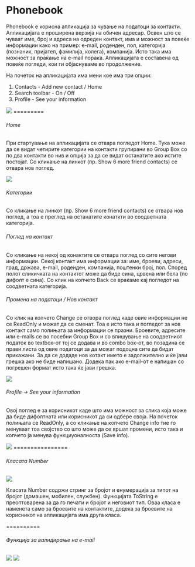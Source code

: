 Phonebook
==========
<p>Phonebook е корисна апликација за чување на податоци за контакти. Апликацијата е проширена верзија на обичен адресар. Освен што се чуваат име, број и адреса на одреден контакт, има и можност за повеќe информации како на пример: e-mail, роденден, пол, категорија (познаник, пријател, фамилија, колега), компанија. Исто така има можност за праќање на e-mail порака. Апликацијата е составена од повеќе погледи, кои ги објаснуваме во продолжение. </p>
<p>На почеток на апликацијата има мени кое има три опции:
<ol> <li>Contacts - Add new contact / Home </li><li>Search toolbar - On / Off</li><li>Profile - See your information</li></ol></p>
<img src=https://cloud.githubusercontent.com/assets/7543868/2936780/bb07398e-d871-11e3-9cb2-5f05575f85b5.png>
=========

<h6>Home</h6>
<p>При стартување на апликацијата се отвара погледот Home. Тука може да се видат четирите категории на контакти групирани во Group Box со по два контакти во нив и опција за да се видат останатите ако истите постојат. Со кликање на линкот (пр. Show 6 more friend contacts) се отвара нов поглед.</p>
<img src=https://cloud.githubusercontent.com/assets/7543868/2936783/c6422930-d871-11e3-988c-6554c214eac0.png>

<h6>Категории</h6>
<p>Со кликање на линкот (пр. Show 6 more friend contacts) се отвара нов поглед, а тоа е преглед на останатите конаткти во соодветната категорија.</p>

<h6>Поглед на контакт</h6>
<p>Со кликање на некој од конактите се отвара поглед со сите негови информации. Секој контакт има информации за: име, броеви, адреси, град, држава, e-mail, роденден,  компанија, поштенки број, пол. Според полот сликичката на контактот може да биде сина, црвена или бела (по дифолт е сина). Со клик на копчето Back се враќаме кај погледот на соодветната категорија.</p>

<h6>Промена на податоци / Нов контакт</h6>
<p>Со клик на копчето Change се отвора поглед каде овие информации не се ReadOnly и можат да се сменат. Тоа е исто така и погледот за нов контакт само полињата за информации се празни. Броевите, адресите или e-mails се во посебни Group Box и со впишување на соодветниот податок во textbox-от тој се додава и во combo box-от, во позадина се прави листа од овие податоци за да можат подоцна сите да бидат прикажани. За да се додаде нов котакт името е задолжително и ќе јави грешка ако не биде напишано. Додека пак ако e-mail-от е напишан со погрешен формат исто така ќе јави грешка.</p>
<img src=https://cloud.githubusercontent.com/assets/7543868/2936781/be9f0e00-d871-11e3-9d68-8ce52921074d.png>

<h6>Profile -> See your information</h6>
<p>Овој поглед е за корисникот каде што има можност за слика која може да биде дифолтната или корисникот да си одбере своја.  На почеток полињата се ReadOnly, а со кликање на копчето Change info тие го менуваат тоа својство со што може да се вршат промени, исто така и копчето ја менува функциуоналноста (Save info).</p>
<img src=https://cloud.githubusercontent.com/assets/7543868/2936782/c057a784-d871-11e3-81bb-56390feb1586.png>
================
<h6>Класата Number</h6>
<img src=https://cloud.githubusercontent.com/assets/7543868/2937390/e9de089a-d89f-11e3-9d84-e709aea57ea8.png>
<p>Класата Number содржи стринг за бројот и енумерација за типот на бројот (домашен, мобилен, службен). Функцијата ToString е преоптоварена за да го печати и бројот и неговиот тип. Оваа класа е наменета само за броевите на контактите, додека за броевите на корисникот на апликацијата има друга класа.</p>
==========
<h6>Функција за валидирање на e-mail</h6>
<img src=https://cloud.githubusercontent.com/assets/7543868/2937424/365f6f58-d8a3-11e3-915e-b4fdc0402a68.png>
<img src=https://cloud.githubusercontent.com/assets/7543868/2937423/353c4b82-d8a3-11e3-9ec5-7ff874b2a073.png>

